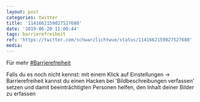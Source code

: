 ```yaml
---
layout: post
categories: twitter
title: '1141662159027527680'
date: '2019-06-20 11:00:44'
tags: barrierefreiheit
ref: 'https://twitter.com/schwarzlichtwue/status/1141662159027527680'
media:
---
```

Für mehr [#Barrierefreiheit](/t/barrierefreiheit) 

Falls du es noch nicht kennst: mit einem Klick auf Einstellungen -&gt; Barrierefreiheit kannst du einen Hacken bei 'Bildbeschreibungen verfassen' setzen und damit beeinträchtigten Personen helfen, den Inhalt deiner Bilder zu erfassen 

